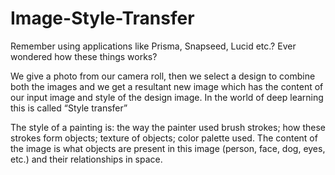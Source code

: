 # Image-Style-Transfer
Remember using applications like Prisma, Snapseed, Lucid etc.? Ever wondered how these things works?

We give a photo from our camera roll, then we select a design to combine both the images and we get a resultant new image which has the content of our input image and style of the design image. In the world of deep learning this is called “Style transfer”

The style of a painting is: the way the painter used brush strokes; how these strokes form objects; texture of objects; color palette used.
The content of the image is what objects are present in this image (person, face, dog, eyes, etc.) and their relationships in space.
